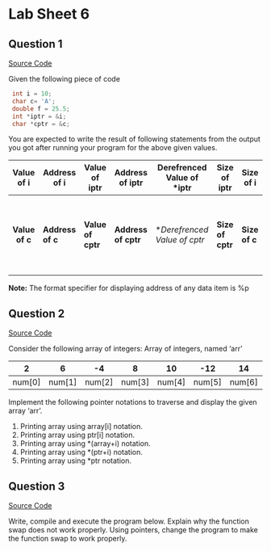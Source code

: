 # Lab Sheet 6

## Question 1

[Source Code](./q1.c)

Given the following piece of code

```c
 int i = 10;    
 char c= 'A';
 double f = 25.5;
 int *iptr = &i;
 char *cptr = &c;
```

 You are expected to write the result of following statements from the output you got after running your program for the above given values. 


| Value of i | Address of i | Value of iptr | Address of iptr | Derefrenced Value of *iptr | Size of iptr | Size of i |
|:----------:|--------------|---------------|-----------------|----------------------------|--------------|-----------|
| <br><br> |  |  |  |  |  |  |
| **Value of c** | **Address of c** | **Value of cptr** | **Address of cptr** | **Derefrenced Value of *cptr** | **Size of cptr** | **Size of c** |
| <br><br> |  |  |  |  |  |  |



						
**Note:** The format specifier for displaying address of any data item is %p


## Question 2

[Source Code](./q2.c)


Consider the following array of integers:
Array of integers, named ‘arr’

| 2 | 6 | -4 | 8 | 10 |	-12 | 14 | 16 | 18 | 20 |
|---|---|----|---|----|-----|----|----|----|----|
|num[0]|num[1]|num[2]|num[3]|num[4]|num[5]|num[6]|num[7]|num[8]|num[9]|

Implement the following pointer notations to traverse and display the given array ‘arr’.
1.	Printing array using array[i] notation.
2.	Printing array using ptr[i] notation.
3.	Printing array using *(array+i) notation.
4.	Printing array using *(ptr+i) notation.
5.	Printing array using *ptr notation.


## Question 3

[Source Code](./q3.c)

Write, compile and execute the program below. Explain why the function swap does not work properly. Using pointers, change the program to make the function swap to work properly. 
